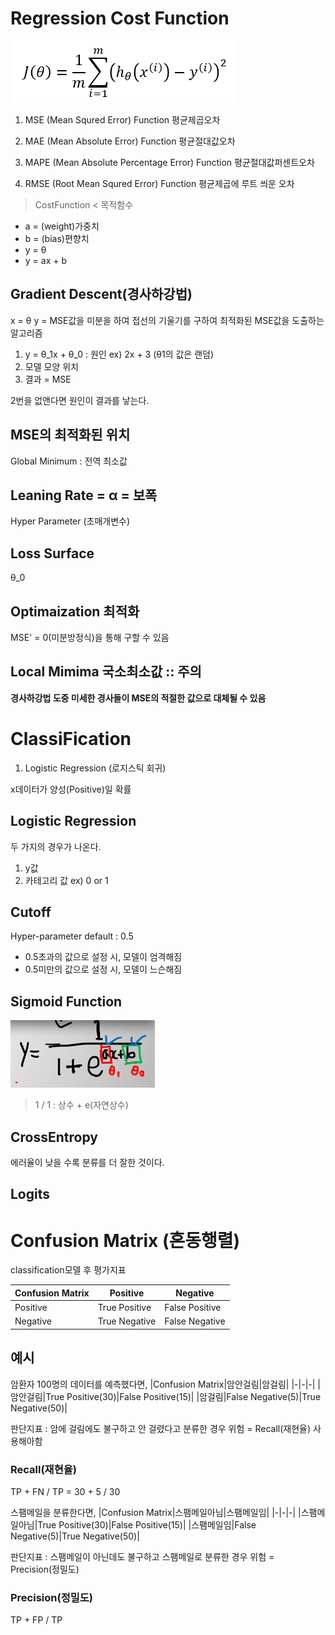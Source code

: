 # Regression Cost Function

![img](../Img/GradientDescent.png)

1. MSE (Mean Squred Error) Function
평균제곱오차

2. MAE (Mean Absolute Error) Function
평균절대값오차

3. MAPE (Mean Absolute Percentage Error) Function
평균절대값퍼센트오차

4. RMSE (Root Mean Squred Error) Function
평균제곱에 루트 씌운 오차

> CostFunction < 목적함수

- a = (weight)가중치
- b = (bias)편향치
- y = θ
- y = ax + b

## Gradient Descent(경사하강법)
x = θ  y = MSE값을 미분을 하여 접선의 기울기를 구하여 최적화된 MSE값을 도출하는 알고리즘

1. y = θ_1x + θ_0 : 원인 ex) 2x + 3 (θ1의 값은 랜덤)
2. 모델 모양 위치
3. 결과 = MSE

2번을 없앤다면 원인이 결과를 낳는다.


## MSE의 최적화된 위치
Global Minimum : 전역 최소값

## Leaning Rate = α = 보폭
Hyper Parameter (초매개변수)

## Loss Surface
θ_0
## Optimaization 최적화
MSE' = 0(미분방정식)을 통해 구할 수 있음
## Local Mimima 국소최소값 :: 주의
**경사하강법 도중 미세한 경사들이 MSE의 적절한 값으로 대체될 수 있음**


# ClassiFication
1. Logistic Regression (로지스틱 회귀)

x데이터가 양성(Positive)일 확률




## Logistic Regression
두 가지의 경우가 나온다.
1. y값
2. 카테고리 값 ex) 0 or 1
## Cutoff
Hyper-parameter default : 0.5
- 0.5초과의 값으로 설정 시, 모델이 엄격해짐
- 0.5미만의 값으로 설정 시, 모델이 느슨해짐

## Sigmoid Function
![img](../Img/LogisticRegression.png)
> 1 / 1 : 상수 + e(자연상수)

## CrossEntropy
에러율이 낮을 수록 분류를 더 잘한 것이다.

## Logits

# Confusion Matrix (혼동행렬)
classification모델 후 평가지표

|Confusion Matrix|Positive|Negative|
|-|-|-|
|Positive|True Positive|False Positive|
|Negative|True Negative|False Negative|

## 예시
암환자 100명의 데이터를 예측했다면,
|Confusion Matrix|암안걸림|암걸림|
|-|-|-|
|암안걸림|True Positive(30)|False Positive(15)|
|암걸림|False Negative(5)|True Negative(50)|

판단지표 : 암에 걸림에도 불구하고 안 걸렸다고 분류한 경우 위험 = Recall(재현율) 사용해아함

### Recall(재현율)
TP + FN / TP = 30 + 5 / 30

스팸메일을 분류한다면,
|Confusion Matrix|스팸메일아님|스팸메일임|
|-|-|-|
|스팸메일아님|True Positive(30)|False Positive(15)|
|스팸메일임|False Negative(5)|True Negative(50)|

판단지표 : 스팸메일이 아닌데도 불구하고 스팸메일로 분류한 경우 위험 = Precision(정밀도)

### Precision(정밀도)
TP + FP / TP












